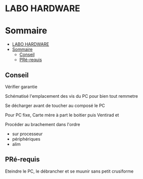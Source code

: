 # LABO HARDWARE


# Sommaire
- [LABO HARDWARE](#labo-hardware)
- [Sommaire](#sommaire)
  - [Conseil](#conseil)
  - [PRé-requis](#pré-requis)

## Conseil

Vérifier garantie

Schématisé l'emplacement des vis du PC pour bien tout remmetre

Se décharger avant de toucher au composé le PC

Pour PC fixe, Carte mère à part le boitier puis Ventirad et 

Procéder au brachement dans l'ordre
  - sur processeur
  - périphériques
  - alim

## PRé-requis

Eteindre le PC, le débrancher et se muunir sans petit crusiforme